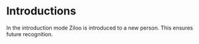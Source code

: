 # Introductions

In the introduction mode Ziloo is introduced to a new person. This ensures future recognition.


